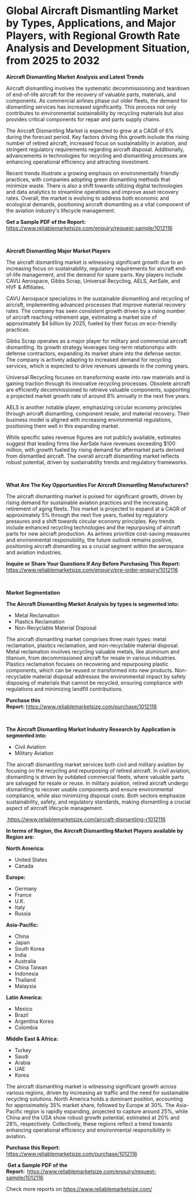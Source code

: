 <p><h1>Global Aircraft Dismantling Market by Types, Applications, and Major Players, with Regional Growth Rate Analysis and Development Situation, from 2025 to 2032</h1></p><p><strong>Aircraft Dismantling Market Analysis and Latest Trends</strong></p>
<p><p>Aircraft dismantling involves the systematic decommissioning and teardown of end-of-life aircraft for the recovery of valuable parts, materials, and components. As commercial airlines phase out older fleets, the demand for dismantling services has increased significantly. This process not only contributes to environmental sustainability by recycling materials but also provides critical components for repair and parts supply chains.</p><p>The Aircraft Dismantling Market is expected to grow at a CAGR of 6% during the forecast period. Key factors driving this growth include the rising number of retired aircraft, increased focus on sustainability in aviation, and stringent regulatory requirements regarding aircraft disposal. Additionally, advancements in technologies for recycling and dismantling processes are enhancing operational efficiency and attracting investment.</p><p>Recent trends illustrate a growing emphasis on environmentally friendly practices, with companies adopting green dismantling methods that minimize waste. There is also a shift towards utilizing digital technologies and data analytics to streamline operations and improve asset recovery rates. Overall, the market is evolving to address both economic and ecological demands, positioning aircraft dismantling as a vital component of the aviation industry's lifecycle management.</p></p>
<p><strong>Get a Sample PDF of the Report:&nbsp;</strong> <a href="https://www.reliablemarketsize.com/enquiry/request-sample/1012116?utm_campaign=2778&utm_medium=2&utm_source=Github&utm_content=ia&utm_term=06032025&utm_id=aircraft-dismantling">https://www.reliablemarketsize.com/enquiry/request-sample/1012116</a></p>
<p>&nbsp;</p>
<p><strong>Aircraft Dismantling Major Market Players</strong></p>
<p><p>The aircraft dismantling market is witnessing significant growth due to an increasing focus on sustainability, regulatory requirements for aircraft end-of-life management, and the demand for spare parts. Key players include CAVU Aerospace, Gibbs Scrap, Universal Recycling, AELS, AerSale, and HVF & Affiliates.</p><p>CAVU Aerospace specializes in the sustainable dismantling and recycling of aircraft, implementing advanced processes that improve material recovery rates. The company has seen consistent growth driven by a rising number of aircraft reaching retirement age, estimating a market size of approximately $4 billion by 2025, fueled by their focus on eco-friendly practices.</p><p>Gibbs Scrap operates as a major player for military and commercial aircraft dismantling. Its growth strategy leverages long-term relationships with defense contractors, expanding its market share into the defense sector. The company is actively adapting to increased demand for recycling services, which is expected to drive revenues upwards in the coming years.</p><p>Universal Recycling focuses on transforming waste into raw materials and is gaining traction through its innovative recycling processes. Obsolete aircraft are efficiently decommissioned to retrieve valuable components, supporting a projected market growth rate of around 8% annually in the next five years.</p><p>AELS is another notable player, emphasizing circular economy principles through aircraft dismantling, component resale, and material recovery. Their business model is aligned with increasing environmental regulations, positioning them well in this expanding market.</p><p>While specific sales revenue figures are not publicly available, estimates suggest that leading firms like AerSale have revenues exceeding $100 million, with growth fueled by rising demand for aftermarket parts derived from dismantled aircraft. The overall aircraft dismantling market reflects robust potential, driven by sustainability trends and regulatory frameworks.</p></p>
<p>&nbsp;</p>
<p><strong>What Are The Key Opportunities For Aircraft Dismantling Manufacturers?</strong></p>
<p><p>The aircraft dismantling market is poised for significant growth, driven by rising demand for sustainable aviation practices and the increasing retirement of aging fleets. This market is projected to expand at a CAGR of approximately 5% through the next five years, fueled by regulatory pressures and a shift towards circular economy principles. Key trends include enhanced recycling technologies and the repurposing of aircraft parts for new aircraft production. As airlines prioritize cost-saving measures and environmental responsibility, the future outlook remains positive, positioning aircraft dismantling as a crucial segment within the aerospace and aviation industries.</p></p>
<p><strong>Inquire or Share Your Questions If Any Before Purchasing This Report:</strong> <a href="https://www.reliablemarketsize.com/enquiry/pre-order-enquiry/1012116?utm_campaign=2778&utm_medium=2&utm_source=Github&utm_content=ia&utm_term=06032025&utm_id=aircraft-dismantling">https://www.reliablemarketsize.com/enquiry/pre-order-enquiry/1012116</a></p>
<p>&nbsp;</p>
<p><strong>Market Segmentation</strong></p>
<p><strong>The Aircraft Dismantling Market Analysis by types is segmented into:</strong></p>
<p><ul><li>Metal Reclamation</li><li>Plastics Reclamation</li><li>Non-Recyclable Material Disposal</li></ul></p>
<p><p>The aircraft dismantling market comprises three main types: metal reclamation, plastics reclamation, and non-recyclable material disposal. Metal reclamation involves recycling valuable metals, like aluminum and titanium, from decommissioned aircraft for resale in various industries. Plastics reclamation focuses on recovering and repurposing plastic components, which can be reused or transformed into new products. Non-recyclable material disposal addresses the environmental impact by safely disposing of materials that cannot be recycled, ensuring compliance with regulations and minimizing landfill contributions.</p></p>
<p><strong>Purchase this Report:&nbsp;</strong><a href="https://www.reliablemarketsize.com/purchase/1012116?utm_campaign=2778&utm_medium=2&utm_source=Github&utm_content=ia&utm_term=06032025&utm_id=aircraft-dismantling">https://www.reliablemarketsize.com/purchase/1012116</a></p>
<p>&nbsp;</p>
<p><strong>The Aircraft Dismantling Market Industry Research by Application is segmented into:</strong></p>
<p><ul><li>Civil Aviation</li><li>Military Aviation</li></ul></p>
<p><p>The aircraft dismantling market services both civil and military aviation by focusing on the recycling and repurposing of retired aircraft. In civil aviation, dismantling is driven by outdated commercial fleets, where valuable parts are salvaged for resale or reuse. In military aviation, retired aircraft undergo dismantling to recover usable components and ensure environmental compliance, while also minimizing disposal costs. Both sectors emphasize sustainability, safety, and regulatory standards, making dismantling a crucial aspect of aircraft lifecycle management.</p></p>
<p><a href="https://www.reliablemarketsize.com/aircraft-dismantling-r1012116?utm_campaign=2778&utm_medium=2&utm_source=Github&utm_content=ia&utm_term=06032025&utm_id=aircraft-dismantling">&nbsp;https://www.reliablemarketsize.com/aircraft-dismantling-r1012116</a></p>
<p><strong>In terms of Region, the Aircraft Dismantling Market Players available by Region are:</strong></p>
<p>
    <p> <strong> North America: </strong>
        <ul>
            <li>United States</li>
            <li>Canada</li>
        </ul>
        </p> 
    <p> <strong> Europe: </strong>
        <ul>
            <li>Germany</li>
            <li>France</li>
            <li>U.K.</li>
            <li>Italy</li>
            <li>Russia</li>
        </ul>
        </p> 
    <p> <strong> Asia-Pacific: </strong>
        <ul>
            <li>China</li>
            <li>Japan</li>
            <li>South Korea</li>
            <li>India</li>
            <li>Australia</li>
            <li>China Taiwan</li>
            <li>Indonesia</li>
            <li>Thailand</li>
            <li>Malaysia</li>
        </ul>
        </p> 
    <p> <strong> Latin America: </strong>
        <ul>
            <li>Mexico</li>
            <li>Brazil</li>
            <li>Argentina Korea</li>
            <li>Colombia</li>
        </ul>
        </p> 
    <p> <strong> Middle East & Africa: </strong>
        <ul>
            <li>Turkey</li>
            <li>Saudi</li>
            <li>Arabia</li>
            <li>UAE</li>
            <li>Korea</li>
        </ul>
    </p>
    </p>
<p><p>The aircraft dismantling market is witnessing significant growth across various regions, driven by increasing air traffic and the need for sustainable recycling solutions. North America holds a dominant position, accounting for approximately 35% market share, followed by Europe at 30%. The Asia-Pacific region is rapidly expanding, projected to capture around 25%, while China and the USA show robust growth potential, estimated at 20% and 28%, respectively. Collectively, these regions reflect a trend towards enhancing operational efficiency and environmental responsibility in aviation.</p></p>
<p><strong>Purchase this Report: </strong><a href="https://www.reliablemarketsize.com/purchase/1012116?utm_campaign=2778&utm_medium=2&utm_source=Github&utm_content=ia&utm_term=06032025&utm_id=aircraft-dismantling">https://www.reliablemarketsize.com/purchase/1012116</a></p>
<p>&nbsp;<strong>Get a Sample PDF of the Report:&nbsp;&nbsp;</strong><a href="https://www.reliablemarketsize.com/enquiry/request-sample/1012116?utm_campaign=2778&utm_medium=2&utm_source=Github&utm_content=ia&utm_term=06032025&utm_id=aircraft-dismantling">https://www.reliablemarketsize.com/enquiry/request-sample/1012116</a></p>
<p><strong></strong></p>
<p>Check more reports on <a href="https://www.reliablemarketsize.com/?utm_campaign=2778&utm_medium=2&utm_source=Github&utm_content=ia&utm_term=06032025&utm_id=aircraft-dismantling">https://www.reliablemarketsize.com/</a></p>